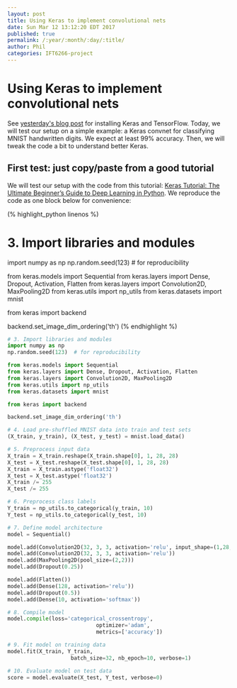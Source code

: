 ```yaml
---
layout: post
title: Using Keras to implement convolutional nets
date: Sun Mar 12 13:12:20 EDT 2017
published: true
permalink: /:year/:month/:day/:title/
author: Phil
categories: IFT6266-project
---
```


# Using Keras to implement convolutional nets

See [yesterday's blog post](/2017/03/11/setting-up-keras/) for installing Keras and TensorFlow. Today, we will test our setup on a simple example: a Keras convnet for classifying MNIST handwritten digits. We expect at least 99% accuracy. Then, we will tweak the code a bit to understand better Keras.

## First test: just copy/paste from a good tutorial

We will test our setup with the code from this tutorial: [Keras Tutorial: The Ultimate Beginner’s Guide to Deep Learning in Python](https://elitedatascience.com/keras-tutorial-deep-learning-in-python "Keras Tutorial"). We reproduce the code as one block below for convenience:

(% highlight_python linenos %)
# 3. Import libraries and modules
import numpy as np
np.random.seed(123)  # for reproducibility

from keras.models import Sequential
from keras.layers import Dense, Dropout, Activation, Flatten
from keras.layers import Convolution2D, MaxPooling2D
from keras.utils import np_utils
from keras.datasets import mnist

from keras import backend

backend.set_image_dim_ordering('th')
(% endhighlight %)


```python
# 3. Import libraries and modules
import numpy as np
np.random.seed(123)  # for reproducibility

from keras.models import Sequential
from keras.layers import Dense, Dropout, Activation, Flatten
from keras.layers import Convolution2D, MaxPooling2D
from keras.utils import np_utils
from keras.datasets import mnist

from keras import backend

backend.set_image_dim_ordering('th')

# 4. Load pre-shuffled MNIST data into train and test sets
(X_train, y_train), (X_test, y_test) = mnist.load_data()

# 5. Preprocess input data
X_train = X_train.reshape(X_train.shape[0], 1, 28, 28)
X_test = X_test.reshape(X_test.shape[0], 1, 28, 28)
X_train = X_train.astype('float32')
X_test = X_test.astype('float32')
X_train /= 255
X_test /= 255

# 6. Preprocess class labels
Y_train = np_utils.to_categorical(y_train, 10)
Y_test = np_utils.to_categorical(y_test, 10)

# 7. Define model architecture
model = Sequential()

model.add(Convolution2D(32, 3, 3, activation='relu', input_shape=(1,28,28)))
model.add(Convolution2D(32, 3, 3, activation='relu'))
model.add(MaxPooling2D(pool_size=(2,2)))
model.add(Dropout(0.25))

model.add(Flatten())
model.add(Dense(128, activation='relu'))
model.add(Dropout(0.5))
model.add(Dense(10, activation='softmax'))

# 8. Compile model
model.compile(loss='categorical_crossentropy',
                            optimizer='adam',
                            metrics=['accuracy'])

# 9. Fit model on training data
model.fit(X_train, Y_train,
                    batch_size=32, nb_epoch=10, verbose=1)

# 10. Evaluate model on test data
score = model.evaluate(X_test, Y_test, verbose=0)
```

